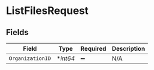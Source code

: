 # ListFilesRequest


## Fields

| Field              | Type               | Required           | Description        |
| ------------------ | ------------------ | ------------------ | ------------------ |
| `OrganizationID`   | **int64*           | :heavy_minus_sign: | N/A                |